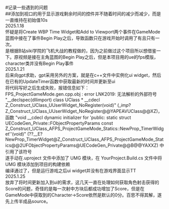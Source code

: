 #记录一些遇到的问题  
##添加到视口的用于显示游戏剩余时间的控件并不随着时间的减少而减少，而是一直维持在初始值10s  
2025.1.18  
怀疑是将Create WBP Time Widget和Add to Viewport两个事件在GameMode蓝图中接在了事件Begin Play之后，导致函数只在游戏开始时调用了有且只有一次。  
是根据B站siki学院的飞机大战的教程做的，因为之前做过这个项目所以想借鉴一下。原视频是接在主角蓝图的Begin Play之后，但是本项目用的ue的fps模版，character类并没有Begin Play事件  
2025.1.21  
后来向gpt求助，gpt采用另外的方案，就是在c++文件中实例化ui widget，然后在已有的UpdateTimer函数中获取最新的时间并更新至ui  
将代码写好之后生成失败，报错信息如下：  
FPS_ProjectGameMode.gen.cpp.obj : error LNK2019: 无法解析的外部符号 "__declspec(dllimport) class UClass * __cdecl Z_Construct_UClass_UUserWidget_NoRegister(void)" (__imp_?Z_Construct_UClass_UUserWidget_NoRegister@@YAPEAVUClass@@XZ)，函数 "void __cdecl dynamic initializer for 'public: static struct UECodeGen_Private::FObjectPropertyParams const Z_Construct_UClass_AFPS_ProjectGameMode_Statics::NewProp_TimerWidget''(void)" (??__E?NewProp_TimerWidget@Z_Construct_UClass_AFPS_ProjectGameMode_Statics@@2UFObjectPropertyParams@UECodeGen_Private@@B@@YAXXZ) 中引用了该符号  
遂手动在.uproject 文件中添加了 UMG 模块，在 YourProject.Build.cs 文件中将 UMG 模块添加到项目的构建依赖  
编译通过了，但是运行游戏之后ui widget并没有在游戏界面显示TT  
2025.1.25  
放弃了将时间更新加入到ui的需求，这几天一直在处理如何获取角色射击获得的Score的问题，奇怪的是每一次射中方块后都成功增加了Score，但是在GameMode中获取到的Character->Score依然是默认的0分。百思不得其解，遂先上传半成品source。
